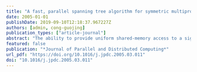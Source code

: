```yaml
---
title: "A fast, parallel spanning tree algorithm for symmetric multiprocessors (SMPs)"
date: 2005-01-01
publishDate: 2019-09-10T12:18:37.967227Z
authors: [admin, cong-guojing]
publication_types: ["article-journal"]
abstract: "The ability to provide uniform shared-memory access to a significant number of processors in a single SMP node brings us much closer to the ideal PRAM parallel computer. Many PRAM algorithms can be adapted to SMPs with few modifications. Yet there are few studies that deal with the implementation and performance issues of running PRAM-style algorithms on SMPs. Our study in this paper focuses on implementing parallel spanning tree algorithms on SMPs. Spanning tree is an important problem in the sense that it is the building block for many other parallel graph algorithms and also because it is representative of a large class of irregular combinatorial problems that have simple and efficient sequential implementations and fast PRAM algorithms, but these irregular problems often have no known efficient parallel implementations. Experimental studies have been conducted on related problems (minimum spanning tree and connected components) using parallel computers, but only achieved reasonable speedup on regular graph topologies that can be implicitly partitioned with good locality features or on very dense graphs with limited numbers of vertices. In this paper we present a new randomized algorithm and implementation with superior performance that for the first time achieves parallel speedup on arbitrary graphs (both regular and irregular topologies) when compared with the best sequential implementation for finding a spanning tree. This new algorithm uses several techniques to give an expected running time that scales linearly with the number p of processors for suitably large inputs (n>p2). As the spanning tree problem is notoriously hard for any parallel implementation to achieve reasonable speedup, our study may shed new light on implementing PRAM algorithms for shared-memory parallel computers. The main results of this paper are: 1. A new and practical spanning tree algorithm for symmetric multiprocessors that exhibits parallel speedups on graphs with regular and irregular topologies; and 2. an experimental study of parallel spanning tree algorithms that reveals the superior performance of our new approach compared with the previous algorithms.   The source code for these algorithms is freely-available from our web site. "
featured: false
publication: "*Journal of Parallel and Distributed Computing*"
url_pdf: "https://doi.org/10.1016/j.jpdc.2005.03.011"
doi: "10.1016/j.jpdc.2005.03.011"
---
```


